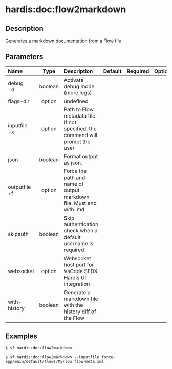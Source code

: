 <!-- This file has been generated with command 'sf hardis:doc:plugin:generate'. Please do not update it manually or it may be overwritten -->
# hardis:doc:flow2markdown

## Description

Generates a markdown documentation from a Flow file

## Parameters

|Name|Type|Description|Default|Required|Options|
|:---|:--:|:----------|:-----:|:------:|:-----:|
|debug<br/>-d|boolean|Activate debug mode (more logs)||||
|flags-dir|option|undefined||||
|inputfile<br/>-x|option|Path to Flow metadata file. If not specified, the command will prompt the user||||
|json|boolean|Format output as json.||||
|outputfile<br/>-f|option|Force the path and name of output markdown file. Must end with .md||||
|skipauth|boolean|Skip authentication check when a default username is required||||
|websocket|option|Websocket host:port for VsCode SFDX Hardis UI integration||||
|with-history|boolean|Generate a markdown file with the history diff of the Flow||||

## Examples

```shell
$ sf hardis:doc:flow2markdown
```

```shell
$ sf hardis:doc:flow2markdown --inputfile force-app/main/default/flows/MyFlow.flow-meta.xml
```


